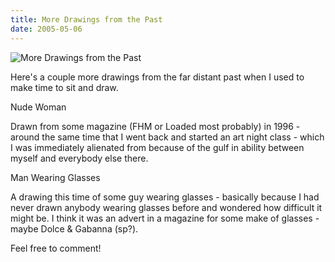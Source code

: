 ```yaml
---
title: More Drawings from the Past
date: 2005-05-06
---
```


![More Drawings from the Past](https://source.unsplash.com/dUPDhdeCN84/1600x900)

Here's a couple more drawings from the far distant past when I used to make time to sit and draw.

Nude Woman

Drawn from some magazine (FHM or Loaded most probably) in 1996 - around the same time that I went back and started an art night class - which I was immediately alienated from because of the gulf in ability between myself and everybody else there.

Man Wearing Glasses

A drawing this time of some guy wearing glasses - basically because I had never drawn anybody wearing glasses before and wondered how difficult it might be. I think it was an advert in a magazine for some make of glasses - maybe Dolce & Gabanna (sp?).

Feel free to comment!